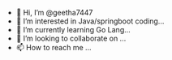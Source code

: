 - 👋 Hi, I’m @geetha7447
- 👀 I’m interested in Java/springboot coding...
- 🌱 I’m currently learning Go Lang...
- 💞️ I’m looking to collaborate on ...
- 📫 How to reach me ...

<!---
geetha7447/geetha7447 is a ✨ special ✨ repository because its `README.md` (this file) appears on your GitHub profile.
You can click the Preview link to take a look at your changes.
--->
